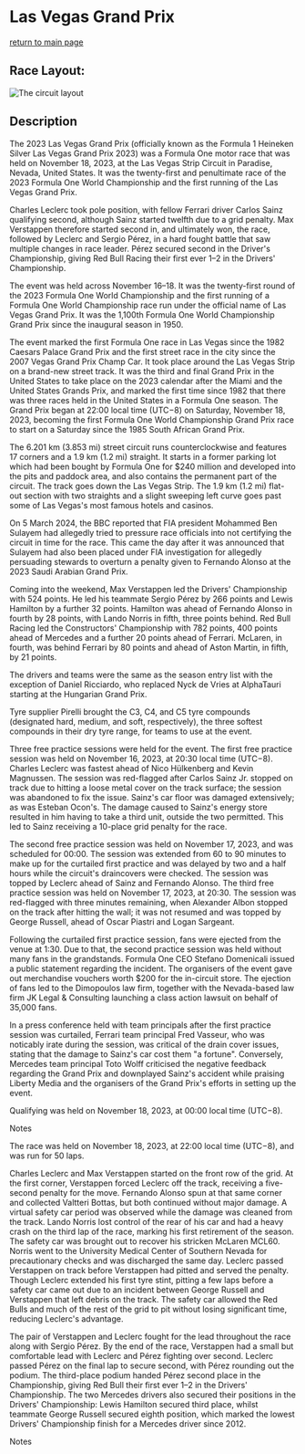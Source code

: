 # Las Vegas Grand Prix

[return to main page](./index.md)

## Race Layout: 

 ![The circuit layout](https://upload.wikimedia.org/wikipedia/commons/thumb/f/ff/Las_Vegas_Strip_Circuit_2023.png/250px-Las_Vegas_Strip_Circuit_2023.png)

## Description

 

The 2023 Las Vegas Grand Prix (officially known as the Formula 1 Heineken Silver Las Vegas Grand Prix 2023) was a Formula One motor race that was held on November 18, 2023, at the Las Vegas Strip Circuit in Paradise, Nevada, United States. It was the twenty-first and penultimate race of the 2023 Formula One World Championship and the first running of the Las Vegas Grand Prix. 

Charles Leclerc took pole position, with fellow Ferrari driver Carlos Sainz qualifying second, although Sainz started twelfth due to a grid penalty. Max Verstappen therefore started second in, and ultimately won, the race, followed by Leclerc and Sergio Pérez, in a hard fought battle that saw multiple changes in race leader. Pérez secured second in the Driver's Championship, giving Red Bull Racing their first ever 1–2 in the Drivers' Championship. 

The event was held across November 16–18. It was the twenty-first round of the 2023 Formula One World Championship and the first running of a Formula One World Championship race run under the official name of Las Vegas Grand Prix. It was the 1,100th Formula One World Championship Grand Prix since the inaugural season in 1950. 

The event marked the first Formula One race in Las Vegas since the 1982 Caesars Palace Grand Prix and the first street race in the city since the 2007 Vegas Grand Prix Champ Car. It took place around the Las Vegas Strip on a brand-new street track. It was  the third and final Grand Prix in the United States to take place on the 2023 calendar after the Miami and the United States Grands Prix, and marked the first time since 1982 that there was three races held in the United States in a Formula One season. The Grand Prix began at 22:00 local time (UTC−8) on Saturday, November 18, 2023, becoming the first Formula One World Championship Grand Prix race to start on a Saturday since the 1985 South African Grand Prix. 

The 6.201 km (3.853 mi) street circuit runs counterclockwise and features 17 corners and a 1.9 km (1.2 mi) straight. It starts in a former parking lot which had been bought by Formula One for $240 million and developed into the pits and paddock area, and also contains the permanent part of the circuit.  The track goes down the Las Vegas Strip. The 1.9 km (1.2 mi) flat-out section with two straights and a slight sweeping left curve goes past some of Las Vegas's most famous hotels and casinos. 

On 5 March 2024, the BBC reported that FIA president Mohammed Ben Sulayem had allegedly tried to pressure race officials into not certifying the circuit in time for the race. This came the day after it was announced that Sulayem had also been placed under FIA investigation for allegedly persuading stewards to overturn a penalty given to Fernando Alonso at the 2023 Saudi Arabian Grand Prix. 

Coming into the weekend, Max Verstappen led the Drivers' Championship with 524 points. He led his teammate Sergio Pérez by 266 points and Lewis Hamilton by a further 32 points. Hamilton was ahead of Fernando Alonso in fourth by 28 points, with Lando Norris in fifth, three points behind. Red Bull Racing led the Constructors' Championship with 782 points, 400 points ahead of Mercedes and a further 20 points ahead of Ferrari. McLaren, in fourth, was behind Ferrari by 80 points and ahead of Aston Martin, in fifth, by 21 points. 

The drivers and teams were the same as the season entry list with the exception of Daniel Ricciardo, who replaced Nyck de Vries at AlphaTauri starting at the Hungarian Grand Prix. 

Tyre supplier Pirelli brought the C3, C4, and C5 tyre compounds (designated hard, medium, and soft, respectively), the three softest compounds in their dry tyre range, for teams to use at the event. 

Three free practice sessions were held for the event. The first free practice session was held on November 16, 2023, at 20:30 local time (UTC−8). Charles Leclerc was fastest ahead of Nico Hülkenberg and Kevin Magnussen. The session was red-flagged after Carlos Sainz Jr. stopped on track due to hitting a loose metal cover on the track surface; the session was abandoned to fix the issue. Sainz's car floor was damaged extensively; as was Esteban Ocon's. The damage caused to Sainz's energy store resulted in him having to take a third unit, outside the two permitted. This led to Sainz receiving a 10-place grid penalty for the race. 

The second free practice session was held on November 17, 2023, and was scheduled for 00:00. The session was extended from 60 to 90 minutes to make up for the curtailed first practice and was delayed by two and a half hours while the circuit's draincovers were checked. The session was topped by Leclerc ahead of Sainz and Fernando Alonso. The third free practice session was held on November 17, 2023, at 20:30. The session was red-flagged with three minutes remaining, when Alexander Albon stopped on the track after hitting the wall; it was not resumed and was topped by George Russell, ahead of Oscar Piastri and Logan Sargeant. 

Following the curtailed first practice session, fans were ejected from the venue at 1:30. Due to that, the second practice session was held without many fans in the grandstands. Formula One CEO Stefano Domenicali issued a public statement regarding the incident. The organisers of the event gave out merchandise vouchers worth $200 for the in-circuit store. The ejection of fans led to the Dimopoulos law firm, together with the Nevada-based law firm JK Legal & Consulting launching a class action lawsuit on behalf of 35,000 fans. 

In a press conference held with team principals after the first practice session was curtailed, Ferrari team principal Fred Vasseur, who was noticably irate during the session, was critical of the drain cover issues, stating that the damage to Sainz's car cost them "a fortune". Conversely, Mercedes team principal Toto Wolff criticised the negative feedback regarding the Grand Prix and downplayed Sainz's accident while praising Liberty Media and the organisers of the Grand Prix's efforts in setting up the event. 

Qualifying was held on November 18, 2023, at 00:00 local time (UTC−8). 

Notes 

The race was held on November 18, 2023, at 22:00 local time (UTC−8), and was run for 50 laps. 

Charles Leclerc and Max Verstappen started on the front row of the grid. At the first corner, Verstappen forced Leclerc off the track, receiving a five-second penalty for the move. Fernando Alonso spun at that same corner and collected Valtteri Bottas, but both continued without major damage. A virtual safety car period was observed while the damage was cleaned from the track. Lando Norris lost control of the rear of his car and had a heavy crash on the third lap of the race, marking his first retirement of the season. The safety car was brought out to recover his stricken McLaren MCL60. Norris went to the University Medical Center of Southern Nevada for precautionary checks and was discharged the same day. Leclerc passed Verstappen on track before Verstappen had pitted and served the penalty. Though Leclerc extended his first tyre stint, pitting a few laps before a safety car came out due to an incident between George Russell and Verstappen that left debris on the track. The safety car allowed the Red Bulls and much of the rest of the grid to pit without losing significant time, reducing Leclerc's advantage. 

The pair of Verstappen and Leclerc fought for the lead throughout the race along with Sergio Pérez. By the end of the race, Verstappen had a small but comfortable lead with Leclerc and Pérez fighting over second. Leclerc passed Pérez on the final lap to secure second, with Pérez rounding out the podium. The third-place podium handed Pérez second place in the Championship, giving Red Bull their first ever 1–2 in the Drivers' Championship. The two Mercedes drivers also secured their positions in the Drivers' Championship: Lewis Hamilton secured third place, whilst teammate George Russell secured eighth position, which marked the lowest Drivers' Championship finish for a Mercedes driver since 2012. 

Notes 

 

